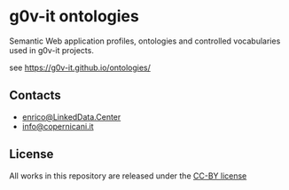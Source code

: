 g0v-it ontologies
==================
Semantic Web application profiles, ontologies and controlled vocabularies used in g0v-it projects.

see https://g0v-it.github.io/ontologies/


## Contacts 

- enrico@LinkedData.Center
- info@copernicani.it

## License
All works in this repository are released under the [CC-BY license](https://creativecommons.org/licenses/by/4.0/)

